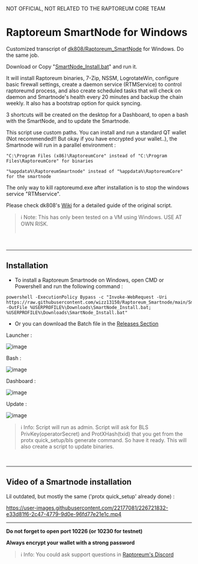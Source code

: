 NOT OFFICIAL, NOT RELATED TO THE RAPTOREUM CORE TEAM

# Raptoreum SmartNode for Windows
Customized transcript of [dk808/Raptoreum_SmartNode](https://github.com/dk808/Raptoreum_SmartNode) for Windows. Do the same job.

Download or Copy "[SmartNode_Install.bat](https://github.com/wizz13150/Raptoreum_SmartNode/blob/main/SmartNode_Install.bat)" and run it.

It will install Raptoreum binaries, 7-Zip, NSSM, LogrotateWin, configure basic firewall settings, create a daemon service (RTMService) to control raptoreumd process, and also create scheduled tasks that will check on daemon and Smartnode's health every 20 minutes and backup the chain weekly. It also has a bootstrap option for quick syncing.

3 shortcuts will be created on the desktop for a Dashboard, to open a bash with the SmartNode, and to update the Smartnode.

This script use custom paths. You can install and run a standard QT wallet (Not recommended!! But okay if you have encrypted your wallet..), the Smartnode will run in a parallel environment :
```
"C:\Program Files (x86)\RaptoreumCore" instead of "C:\Program Files\RaptoreumCore" for binaries
```
```
"%appdata%\RaptoreumSmartnode" instead of "%appdata%\RaptoreumCore" for the smartnode
```
The only way to kill raptoreumd.exe after installation is to stop the windows service "RTMservice".

Please check dk808's [Wiki](https://github.com/dk808/Raptoreum_SmartNode/wiki) for a detailed guide of the original script.

> ℹ Note: This has only been tested on a VM using Windows. USE AT OWN RISK.<br><br>

<br>

***

## Installation
- To install a Raptoreum Smartnode on Windows, open CMD or Powershell and run the following command :
```
powershell -ExecutionPolicy Bypass -c "Invoke-WebRequest -Uri https://raw.githubusercontent.com/wizz13150/Raptoreum_Smartnode/main/SmartNode_Install.bat -OutFile %USERPROFILE%\Downloads\SmartNode_Install.bat; %USERPROFILE%\Downloads\SmartNode_Install.bat"
```

- Or you can download the Batch file in the [Releases Section](https://github.com/wizz13150/Raptoreum_SmartNode/releases)

Launcher :

![image](https://user-images.githubusercontent.com/22177081/227794280-233f529c-b8c1-4fe0-9ec5-8fc0f7c42809.png)

Bash :

![image](https://user-images.githubusercontent.com/22177081/228194914-7186d371-b9d2-455d-bedc-2c05418018bc.png)

Dashboard :

![image](https://user-images.githubusercontent.com/22177081/228387933-79a46466-f496-47ce-b67e-65c4e05c14a2.png)

Update :

![image](https://user-images.githubusercontent.com/22177081/227836121-8f98df5d-39c5-4032-b757-72a56ef0d753.png)


> ℹ Info: Script will run as admin. Script will ask for BLS PrivKey(operatorSecret) and ProtXHash(txid) that you get from the protx quick_setup/bls generate command. So have it ready. This will also create a script to update binaries.

<br>

***

## Video of a Smartnode installation

Lil outdated, but mostly the same ('protx quick_setup' already done) :

https://user-images.githubusercontent.com/22177081/226721832-e33d81f6-2c47-4779-9d0e-96fd77e21e1c.mp4
***


__Do not forget to open port 10226 (or 10230 for testnet)__

__Always encrypt your wallet with a strong password__
> ℹ Info: You could ask support questions in [Raptoreum's Discord](https://discord.gg/wqgcxT3Mgh)
